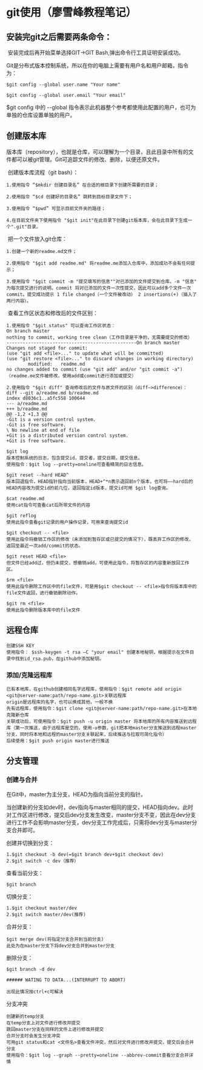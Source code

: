 # git使用（廖雪峰教程笔记）

## 安装完git之后需要两条命令：

​		安装完成后再开始菜单选择GIT->GIT Bash,弹出命令行工具证明安装成功。

​		Git是分布式版本控制系统，所以在你的电脑上需要有用户名和用户邮箱，指令为：

```
$git config --global user.name "Your name"

$git config --global user.email "Your email"
```

$git config 中的 --global 指令表示此机器整个参考都使用此配置的用户，也可为单独的仓库设置单独的用户。

## 创建版本库

​		版本库（repository），也就是仓库，可以理解为一个目录，且此目录中所有的文件都可以被git管理。Git可追踪文件的修改、删除，以便还原文件。

​		创建版本库流程（git bash）：

```
1.使用指令 “$mkdir 创建目录名” 在合适的根目录下创建所需要的目录；

2.使用指令 “$cd 创建好的目录名” 跳转到目标目录文件下；

3.使用指令 “$pwd” 可显示目前文件夹的路径；

4.在目前文件夹下使用指令 "$git init"在此目录下创建git版本库，会在此目录下生成一个".git"目录。
```

​		把一个文件放入git仓库：

```
1.创建一个新的readme.md文件；

2.使用指令 "$git add readme.md" 将readme.me添加入仓库中，添加成功不会有任何提示；

3.使用指令 "$git commit -m "提交填写的信息""对已添加的文件提交到仓库。-m "信息" 为每次提交进行的说明。commit 将对已添加的文件一次性提交，因此可以add多个文件一次commit。提交成功提示 1 file changed（一个文件被改动） 2 insertions(+)（插入了两行内容）。
```

​		查看工作区状态和修改后的文件区别：

```
1.使用指令 "$git status" 可以查询工作区状态：
On branch master
nothing to commit, working tree clean（工作目录是干净的，无需要提交的修改）
------------------------------------------------On branch master
Changes not staged for commit:
(use "git add <file>..." to update what will be committed)
(use "git restore <file>..." to discard changes in working directory)
        modified:   readme.md
no changes added to commit (use "git add" and/or "git commit -a")（readme.me文件被修改，使用add或commit进行添加或提交）

2.使用指令 "$git diff" 查询修改后的文件与原文件的区别（diff—>difference）：
diff --git a/readme.md b/readme.md
index d8036c1..a5fc558 100644
--- a/readme.md
+++ b/readme.md
@@ -1,2 +1,3 @@
-Git is a version control system.
-Git is free software.
\ No newline at end of file
+Git is a distributed version control system.
+Git is free software.
```

```
$git log
版本控制系统的日志，包含提交id，提交者，提交日期，提交信息。
使用指令：$git log --pretty=oneline可查看精简的日志信息。

$git reset --hard HEAD^
版本回退指令，HEAD指针指向当前版本，HEAD+^*n表示退回前n个版本，也可将——hard后的HEAD内容改为提交id的前几位，退回指定id版本，提交id可用 $git log查询。

$cat readme.md
使用cat指令可查看cat后所带文件的内容

$git reflog
使用此指令查看git记录的用户操作记录，可用来查询提交id

$git checkout -- <file>
使用此指令将撤销工作区的修改（未添加到暂存区或已提交的情况下），既丢弃工作区的修改，返回至最近一次add/commit的状态。

$git reset HEAD <file>
但文件已经add过，但仍未提交，想撤销add，可使用此指令，将暂存区的内容重新放回工作区。

$rm <file>
使用此指令删除工作区中的file文件，可是用$git checkout -- <file>指令将版本库中的file文件返回，进行撤销删除动作。

$git rm <file>
使用此指令删除版本库中的file文件
```

## 远程仓库

```
创建SSH KEY
使用指令： $ssh-keygen -t rsa —C "your email" 创建本地秘钥，根据提示在文件目录中找到id_rsa.pub，在github中添加秘钥。
```

### 添加/克隆远程库

```
已有本地库，在github创建相同名字远程库，使用指令：$git remote add origin <git@server-name:path/repo-name.git>关联远程库
origin是远程库的名字，也可以换成其他，一般不换
先有远程库，使用指令：$git clone <git@server-name:path/repo-name.git>在本地克隆新仓库
关联成功后，可使用指令：$git push -u origin master 将本地库的所有内容推送到远程库（第一次推送，由于远程库是空的，使用-u参数，git把本地master分支推送到远程master分支，同时将本地和远程的master分支关联起来，后续推送与拉取可简化指令）
后续使用：$git push origin master进行推送 
```

## 分支管理

### 创建与合并

在Git中，master为主分支，HEAD为指向当前分支的指针。

当创建新的分支如dev时，dev指向与master相同的提交，HEAD指向dev。此时对工作区进行修改，提交后dev分支发生改变，master分支不变，因此在dev分支进行工作不会影响master分支，dev分支工作完成后，只需将dev分支与master分支合并即可。

创建并切换到分支：

```
1.$git checkout -b dev(=$git branch dev+$git checkout dev)
2.$git switch -c dev（推荐）
```

查看当前分支：

```
$git branch
```

切换分支：

```
1.$git checkout master/dev
2.$git switch master/dev(推荐)
```

合并分支：

```
$git merge dev(将指定分支合并到当前分支)
此处为在master分支下将dev分支合并到master分支
```

删除分支：

```
$git branch -d dev
```

```
###### WATING TO DATA...(INTERRUPT TO ABORT)

出现此情况按ctrl+c可解决
```

分支冲突

```
创建新的temp分支
在temp分支上对文件进行修改并提交
跳回master分支在同样的文件上进行修改并提交
合并分支时会发生分支冲突
可用git status和cat <文件名>查看文件冲突，然后对文件进行修改并提交，提交后会合并分支
使用指令：$git log --graph --pretty=oneline --abbrev-commit查看分支合并详情
```


